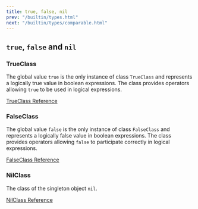```yaml
---
title: true, false, nil
prev: "/builtin/types.html"
next: "/builtin/types/comparable.html"
---
```


## `true`, `false` and `nil`[](#true-false-and-nil)



### TrueClass[](#trueclass)

The global value `true` is the only instance of class `TrueClass` and
represents a logically true value in boolean expressions. The class
provides operators allowing `true` to be used in logical expressions.

<a href='https://ruby-doc.org/core-2.5.0/TrueClass.html' class='ruby-doc
remote' target='_blank'>TrueClass Reference</a>



### FalseClass[](#falseclass)

The global value `false` is the only instance of class `FalseClass` and
represents a logically false value in boolean expressions. The class
provides operators allowing `false` to participate correctly in logical
expressions.

<a href='https://ruby-doc.org/core-2.5.0/FalseClass.html'
class='ruby-doc remote' target='_blank'>FalseClass Reference</a>



### NilClass[](#nilclass)

The class of the singleton object `nil`.

<a href='https://ruby-doc.org/core-2.5.0/NilClass.html' class='ruby-doc
remote' target='_blank'>NilClass Reference</a>

